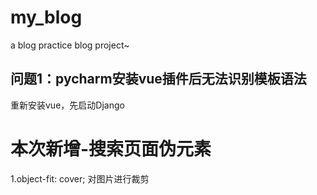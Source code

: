 # my_blog
a blog practice blog project~



## 问题1：pycharm安装vue插件后无法识别模板语法

重新安装vue，先启动Django



# 本次新增-搜索页面伪元素

1.object-fit: cover; 对图片进行裁剪



